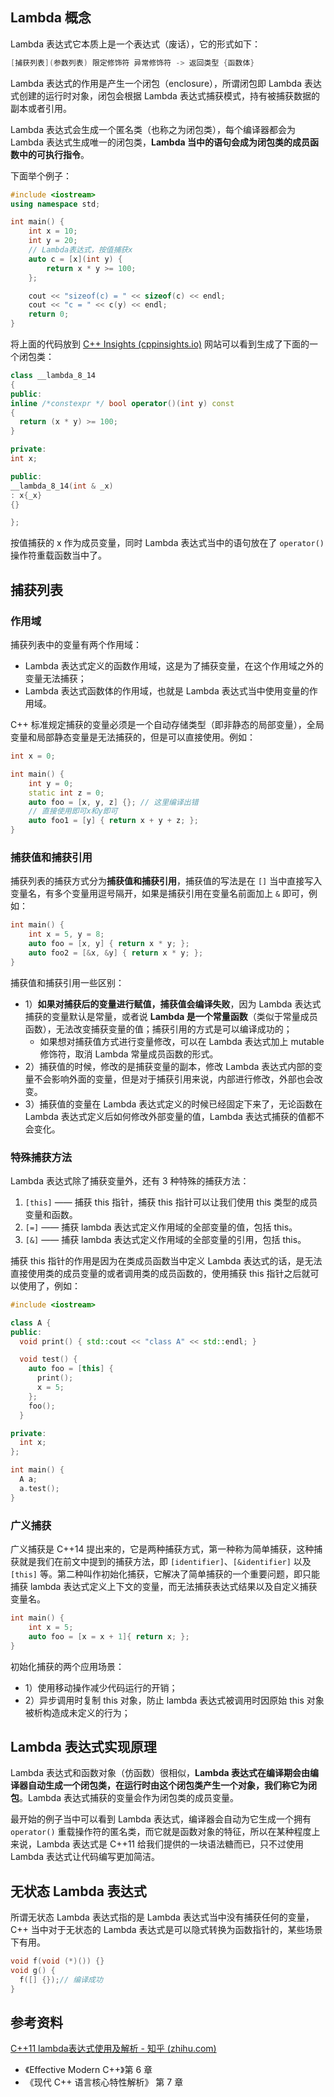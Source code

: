 ## Lambda 概念

Lambda 表达式它本质上是一个表达式（废话），它的形式如下：

```cpp
[捕获列表](参数列表) 限定修饰符 异常修饰符 -> 返回类型 {函数体}
```

Lambda 表达式的作用是产生一个闭包（enclosure），所谓闭包即 Lambda 表达式创建的运行时对象，闭包会根据 Lambda 表达式捕获模式，持有被捕获数据的副本或者引用。

Lambda 表达式会生成一个匿名类（也称之为闭包类），每个编译器都会为 Lambda 表达式生成唯一的闭包类，**Lambda 当中的语句会成为闭包类的成员函数中的可执行指令**。

下面举个例子：

```cpp
#include <iostream>
using namespace std;

int main() {
    int x = 10;
    int y = 20;
    // Lambda表达式，按值捕获x
    auto c = [x](int y) {
        return x * y >= 100;
    };

    cout << "sizeof(c) = " << sizeof(c) << endl;
    cout << "c = " << c(y) << endl;
    return 0;
}
```

将上面的代码放到 [C++ Insights (cppinsights.io)](https://cppinsights.io/) 网站可以看到生成了下面的一个闭包类：

```cpp
class __lambda_8_14
{
public: 
inline /*constexpr */ bool operator()(int y) const
{
  return (x * y) >= 100;
}

private: 
int x;

public:
__lambda_8_14(int & _x)
: x{_x}
{}

};
```

按值捕获的 x 作为成员变量，同时 Lambda 表达式当中的语句放在了 `operator()` 操作符重载函数当中了。

## 捕获列表
### 作用域

捕获列表中的变量有两个作用域：
- Lambda 表达式定义的函数作用域，这是为了捕获变量，在这个作用域之外的变量无法捕获；
- Lambda 表达式函数体的作用域，也就是 Lambda 表达式当中使用变量的作用域。

C++ 标准规定捕获的变量必须是一个自动存储类型（即非静态的局部变量），全局变量和局部静态变量是无法捕获的，但是可以直接使用。例如：

```cpp
int x = 0;

int main() {
    int y = 0;
    static int z = 0;
    auto foo = [x, y, z] {}; // 这里编译出错
    // 直接使用即可x和y即可
	auto foo1 = [y] { return x + y + z; }; 
}
```

### 捕获值和捕获引用

捕获列表的捕获方式分为**捕获值和捕获引用**，捕获值的写法是在 `[]` 当中直接写入变量名，有多个变量用逗号隔开，如果是捕获引用在变量名前面加上 `&` 即可，例如：

```cpp
int main() {
    int x = 5, y = 8;
    auto foo = [x, y] { return x * y; };
    auto foo2 = [&x, &y] { return x * y; };
}
```

捕获值和捕获引用一些区别：
- 1）**如果对捕获后的变量进行赋值，捕获值会编译失败**，因为 Lambda 表达式捕获的变量默认是常量，或者说 **Lambda 是一个常量函数**（类似于常量成员函数），无法改变捕获变量的值；捕获引用的方式是可以编译成功的；
	- 如果想对捕获值方式进行变量修改，可以在 Lambda 表达式加上 mutable 修饰符，取消 Lambda 常量成员函数的形式。
- 2）捕获值的时候，修改的是捕获变量的副本，修改 Lambda 表达式内部的变量不会影响外面的变量，但是对于捕获引用来说，内部进行修改，外部也会改变。
- 3）捕获值的变量在 Lambda 表达式定义的时候已经固定下来了，无论函数在 Lambda 表达式定义后如何修改外部变量的值，Lambda 表达式捕获的值都不会变化。

### 特殊捕获方法

Lambda 表达式除了捕获变量外，还有 3 种特殊的捕获方法：

1. `[this]` —— 捕获 this 指针，捕获 this 指针可以让我们使用 this 类型的成员变量和函数。
2. `[=]` —— 捕获 lambda 表达式定义作用域的全部变量的值，包括 this。
3. `[&]` —— 捕获 lambda 表达式定义作用域的全部变量的引用，包括 this。

捕获 this 指针的作用是因为在类成员函数当中定义 Lambda 表达式的话，是无法直接使用类的成员变量的或者调用类的成员函数的，使用捕获 this 指针之后就可以使用了，例如：

```cpp
#include <iostream>

class A {
public:
  void print() { std::cout << "class A" << std::endl; }

  void test() {
    auto foo = [this] {
      print();
      x = 5;
    };
    foo();
  }

private:
  int x;
};

int main() {
  A a;
  a.test();
}
```

### 广义捕获

广义捕获是 C++14 提出来的，它是两种捕获方式，第一种称为简单捕获，这种捕获就是我们在前文中提到的捕获方法，即 `[identifier]`、`[&identifier]` 以及 `[this]` 等。第二种叫作初始化捕获，它解决了简单捕获的一个重要问题，即只能捕获 lambda 表达式定义上下文的变量，而无法捕获表达式结果以及自定义捕获变量名。

```cpp
int main() {
    int x = 5;
    auto foo = [x = x + 1]{ return x; };
}
```

初始化捕获的两个应用场景：
- 1）使用移动操作减少代码运行的开销；
- 2）异步调用时复制 this 对象，防止 lambda 表达式被调用时因原始 this 对象被析构造成未定义的行为；

## Lambda 表达式实现原理

Lambda 表达式和函数对象（仿函数）很相似，**Lambda 表达式在编译期会由编译器自动生成一个闭包类，在运行时由这个闭包类产生一个对象，我们称它为闭包**。Lambda 表达式捕获的变量会作为闭包类的成员变量。

最开始的例子当中可以看到 Lambda 表达式，编译器会自动为它生成一个拥有 `operator()` 重载操作符的匿名类，而它就是函数对象的特征，所以在某种程度上来说，Lambda 表达式是 C++11 给我们提供的一块语法糖而已，只不过使用 Lambda 表达式让代码编写更加简洁。

## 无状态 Lambda 表达式

所谓无状态 Lambda 表达式指的是 Lambda 表达式当中没有捕获任何的变量，C++ 当中对于无状态的 Lambda 表达式是可以隐式转换为函数指针的，某些场景下有用。

```cpp
void f(void (*)()) {}
void g() {
  f([] {});// 编译成功
} 
```

## 参考资料

[C++11 lambda表达式使用及解析 - 知乎 (zhihu.com)](https://zhuanlan.zhihu.com/p/468616999)
- 《Effective Modern C++》第 6 章
- 《现代 C++ 语言核心特性解析》 第 7 章
